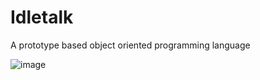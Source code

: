 # Idletalk
A prototype based object oriented programming language

![image](https://github.com/user-attachments/assets/fbcb6f34-c6a8-4af8-844f-71d506f735b3)
